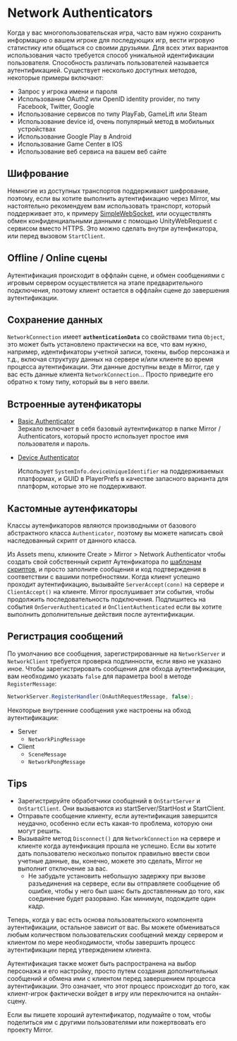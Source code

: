 # Network Authenticators

Когда у вас многопользовательская игра, часто вам нужно сохранить информацию о вашем игроке для последующих игр, вести игровую статистику или общаться со своими друзьями. Для всех этих вариантов использования часто требуется способ уникальной идентификации пользователя. Способность различать пользователей называется аутентификацией. Существует несколько доступных методов, некоторые примеры включают:

* Запрос у игрока имени и пароля
* Использование OAuth2 или OpenID identity provider, по типу Facebook, Twitter, Google
* Использование сервисов по типу PlayFab, GameLift или Steam
* Использование device id, очень популярный метод в мобильных устройствах
* Использование Google Play в Android
* Использование Game Center в IOS
* Использование веб сервиса на вашем веб сайте

## Шифрование <a href="#encryption-notice" id="encryption-notice"></a>

Немногие из доступных транспортов поддерживают шифрование, поэтому, если вы хотите выполнить аутентификацию через Mirror, мы настоятельно рекомендуем вам использовать транспорт, который поддерживает это, к примеру [SimpleWebSocket](https://mirror-networking.gitbook.io/docs/transports/websockets-transport), или осуществлять обмен конфиденциальными данными с помощью UnityWebRequest с сервисом вместо HTTPS. Это можно сделать внутри аутенфикатора, или перед вызовом `StartClient`.

## Offline / Online сцены

Аутентификация происходит в оффлайн сцене, и обмен сообщениями с игровым сервером осуществляется на этапе предварительного подключения, поэтому клиент остается в оффлайн сцене до завершения аутентификации.

## Сохранение данных

`NetworkConnection` имеет **`authenticationData`** со свойствами типа `Object`, это может быть установлено практически на все, что вам нужно, например, идентификаторы учетной записи, токены, выбор персонажа и т.д., включая структуру данных на сервере и/или клиенте во время процесса аутентификации. Эти данные доступны везде в Mirror, где у вас есть данные клиента `NetworkConnection`...  Просто приведите его обратно к тому типу, который вы в него ввели.

## Встроенные аутенфикаторы <a href="#basic-authenticator" id="basic-authenticator"></a>

* [Basic Authenticator](basic-authenticator.md)\
  Зеркало включает в себя базовый аутентификатор в папке Mirror / Authenticators, который просто использует простое имя пользователя и пароль.
*   [Device Authenticator](device-authenticator.md)

    Использует `SystemInfo.deviceUniqueIdentifier` на поддерживаемых платформах, и GUID в PlayerPrefs в качестве запасного варианта для платформ, которые это не поддерживают.

## Кастомные аутенфикаторы <a href="#custom-authenticators" id="custom-authenticators"></a>

Классы аутенфикаторов являются производными от базового абстрактного класса `Authenticator`, поэтому вы можете написать свой наследованный скрипт от данного класса.

Из Assets menu, кликните Create > Mirror > Network Authenticator чтобы создать свой собственный скрипт Аутенфикатора по [шаблонам скриптов](../../general/script-templates.md), и просто заполните сообщения и код подтверждения в соответствии с вашими потребностями. Когда клиент успешно проходит аутентификацию, вызывайте `ServerAccept(conn)` на сервере и `ClientAccept()` на клиенте. Mirror прослушивает эти события, чтобы продолжить последовательность подключения. Подпишитесь на события `OnServerAuthenticated` и `OnClientAuthenticated` если вы хотите выполнить дополнительные действия после аутентификации.

## Регистрация сообщений <a href="#message-registration" id="message-registration"></a>

По умолчанию все сообщения, зарегистрированные на `NetworkServer` и `NetworkClient` требуется проверка подлинности, если явно не указано иное. Чтобы зарегистрировать сообщения для обхода аутентификации, вам необходимо указать `false` для параметра bool в методе `RegisterMessage`:

```csharp
NetworkServer.RegisterHandler(OnAuthRequestMessage, false);
```

Некоторые внутренние сообщения уже настроены на обход аутентификации:

* Server
  * `NetworkPingMessage`
* Client
  * `SceneMessage`
  * `NetworkPongMessage`

## Tips

* Зарегистрируйте обработчики сообщений в `OnStartServer` и `OnStartClient`. Они вызываются из startServer/StartHost и StartClient.
* Отправьте сообщение клиенту, если аутентификация завершится неудачно, особенно если есть какая-то проблема, которую они могут решить.
* Вызывайте метод `Disconnect()` для `NetworkConnection` на сервере и клиенте когда аутенфикация прошла не успешно. Если вы хотите дать пользователю несколько попыток правильно ввести свои учетные данные, вы, конечно, можете это сделать, Mirror не выполнит отключение за вас.
  * Не забудьте установить небольшую задержку при вызове разъединения на сервере, если вы отправляете сообщение об ошибке, чтобы у него был шанс быть доставленным до того, как соединение будет разорвано. Как минимум, подождите один кадр.

Теперь, когда у вас есть основа пользовательского компонента аутентификации, остальное зависит от вас. Вы можете обмениваться любым количеством пользовательских сообщений между сервером и клиентом по мере необходимости, чтобы завершить процесс аутентификации перед утверждением клиента.

Аутентификация также может быть распространена на выбор персонажа и его настройку, просто путем создания дополнительных сообщений и обмена ими с клиентом перед завершением процесса аутентификации. Это означает, что этот процесс происходит до того, как клиент-игрок фактически войдет в игру или переключится на онлайн-сцену.

Если вы пишете хороший аутентификатор, подумайте о том, чтобы поделиться им с другими пользователями или пожертвовать его проекту Mirror.
